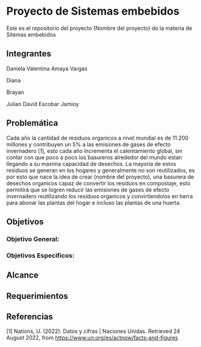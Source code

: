 # Proyecto de Sistemas embebidos
Este es el repositorio del proyecto (Nombre del proyecto) de la materia de Sitemas embebidos 

## Integrantes
Daniela Valentina Amaya Vargas

Diana

Brayan

Julian David Escobar Jamioy

## Problemática
Cada año la cantidad de residuos organicos a nivel mundial es de 11.200 millones y contribuyen un 5% a las emisiones de gases de efecto invernadero [1], esto cada año incrementa el calentamiento global, sin contar con que poco a poco los basureros alrededor del mundo estan llegando a su maxima capacidad de desechos. La mayoria de estos residuos se generan en los hogares y generalmente no son reutilizados, es por esto que nace la idea de crear (nombre del proyecto), una basurera de desechos organicos capaz de convertir los residuos en compostaje, esto permitirá que se logren reducir las emisiones de gases de efecto invernadero reutilizando los residuos organicos y convirtiendolos en tierra para abonar las plantas del hogar e incluso las plantas de una huerta.

## Objetivos
### Objetivo General:
### Objetivos Especificos:

## Alcance

## Requerimientos

## Referencias
[1] Nations, U. (2022). Datos y cifras | Naciones Unidas. Retrieved 24 August 2022, from https://www.un.org/es/actnow/facts-and-figures
